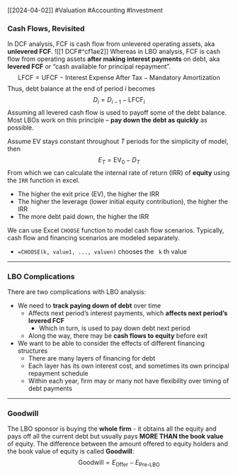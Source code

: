 [[2024-04-02]] #Valuation #Accounting #Investment 

### Cash Flows, Revisited
In DCF analysis, FCF is cash flow from unlevered operating assets, aka **unlevered FCF**. ![[1 DCF#^cf1ae2]]
Whereas in LBO analysis, FCF is cash flow from operating assets **after making interest payments** on debt, aka **levered FCF** or “cash available for principal repayment”.
$$\text{LFCF}=\text{UFCF}-\text{Interest Expense After Tax}-\text{Mandatory Amortization}$$
Thus, debt balance at the end of period $i$ becomes
$$D_{i}=D_{i-1}-\text{LFCF}_{i}$$
Assuming all levered cash flow is used to payoff some of the debt balance. Most LBOs work on this principle – **pay down the debt as quickly** as possible.

Assume $\text{EV}$ stays constant throughout $T$ periods for the simplicity of model, then
$$E_{T}=\text{EV}_{0}-D_{T}$$
From which we can calculate the internal rate of return (IRR) of **equity** using the `IRR` function in excel.
- The higher the exit price (EV), the higher the IRR
- The higher the leverage (lower initial equity contribution), the higher the IRR
- The more debt paid down, the higher the IRR

We can use Excel `CHOOSE` function to model cash flow scenarios. Typically, cash flow and financing scenarios are modeled separately.
- `=CHOOSE(k, value1, ..., valuen)` chooses the ` k` th value

---
### LBO Complications 
There are two complications with LBO analysis:
- We need to **track paying down of debt** over time
	- Affects next period’s interest payments, which **affects next period’s levered FCF**
		- Which in turn, is used to pay down debt next period
	- Along the way, there may be **cash flows to equity** before exit
- We want to be able to consider the effects of different financing structures
	- There are many layers of financing for debt
	- Each layer has its own interest cost, and sometimes its own principal repayment schedule
	- Within each year, firm may or many not have flexibility over timing of debt payments

---
### Goodwill 
The LBO sponsor is buying the **whole firm** - it obtains all the equity and pays off all the current debt but usually pays **MORE THAN the book value** of equity. The difference between the amount offered to equity holders and the book value of equity is called **Goodwill**:
$$\text{Goodwill}=E_{\text{Offer}}-E_{\text{Pre-LBO}}$$